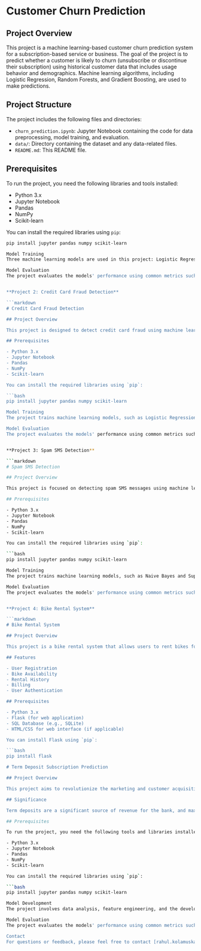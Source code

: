 # Customer Churn Prediction

## Project Overview

This project is a machine learning-based customer churn prediction system for a subscription-based service or business. The goal of the project is to predict whether a customer is likely to churn (unsubscribe or discontinue their subscription) using historical customer data that includes usage behavior and demographics. Machine learning algorithms, including Logistic Regression, Random Forests, and Gradient Boosting, are used to make predictions.

## Project Structure

The project includes the following files and directories:

- `churn_prediction.ipynb`: Jupyter Notebook containing the code for data preprocessing, model training, and evaluation.
- `data/`: Directory containing the dataset and any data-related files.
- `README.md`: This README file.

## Prerequisites

To run the project, you need the following libraries and tools installed:

- Python 3.x
- Jupyter Notebook
- Pandas
- NumPy
- Scikit-learn

You can install the required libraries using `pip`:

```bash
pip install jupyter pandas numpy scikit-learn

Model Training
Three machine learning models are used in this project: Logistic Regression, Random Forests, and Gradient Boosting. The models are trained and evaluated in the Jupyter Notebook.

Model Evaluation
The project evaluates the models' performance using common metrics such as accuracy, precision, recall, F1-score, and ROC-AUC.


**Project 2: Credit Card Fraud Detection**

```markdown
# Credit Card Fraud Detection

## Project Overview

This project is designed to detect credit card fraud using machine learning. The goal is to identify fraudulent transactions among a large number of legitimate credit card transactions. Machine learning models, such as Logistic Regression and Random Forests, are used to predict fraud.

## Prerequisites

- Python 3.x
- Jupyter Notebook
- Pandas
- NumPy
- Scikit-learn

You can install the required libraries using `pip`:

```bash
pip install jupyter pandas numpy scikit-learn

Model Training
The project trains machine learning models, such as Logistic Regression and Random Forests, to detect credit card fraud.

Model Evaluation
The project evaluates the models' performance using common metrics such as accuracy, precision, recall, F1-score, and ROC-AUC.


**Project 3: Spam SMS Detection**

```markdown
# Spam SMS Detection

## Project Overview

This project is focused on detecting spam SMS messages using machine learning techniques. The goal is to distinguish spam messages from legitimate ones using algorithms like Naive Bayes and Support Vector Machines.

## Prerequisites

- Python 3.x
- Jupyter Notebook
- Pandas
- NumPy
- Scikit-learn

You can install the required libraries using `pip`:

```bash
pip install jupyter pandas numpy scikit-learn

Model Training
The project trains machine learning models, such as Naive Bayes and Support Vector Machines, to detect spam SMS messages.

Model Evaluation
The project evaluates the models' performance using common metrics such as accuracy, precision, recall, F1-score, and ROC-AUC.


**Project 4: Bike Rental System**

```markdown
# Bike Rental System

## Project Overview

This project is a bike rental system that allows users to rent bikes for a specific duration. It includes features for user registration, bike availability, rental history, and billing. The system is implemented using Python and a relational database.

## Features

- User Registration
- Bike Availability
- Rental History
- Billing
- User Authentication

## Prerequisites

- Python 3.x
- Flask (for web application)
- SQL Database (e.g., SQLite)
- HTML/CSS for web interface (if applicable)

You can install Flask using `pip`:

```bash
pip install flask

# Term Deposit Subscription Prediction

## Project Overview

This project aims to revolutionize the marketing and customer acquisition approach of a retail banking institution. By leveraging predictive modeling, we identify the most promising prospects for subscribing to term deposits, enabling the bank to prioritize its telephonic marketing efforts. The project involves the analysis of client data, call details, and the development of predictive models to forecast the likelihood of subscription for each client.

## Significance

Term deposits are a significant source of revenue for the bank, and maximizing their sales is crucial. The project's importance lies in its potential to optimize marketing efforts, enhance the customer experience, and increase the chances of successful conversions.

## Prerequisites

To run the project, you need the following tools and libraries installed:

- Python 3.x
- Jupyter Notebook
- Pandas
- NumPy
- Scikit-learn

You can install the required libraries using `pip`:

```bash
pip install jupyter pandas numpy scikit-learn

Model Development
The project involves data analysis, feature engineering, and the development of predictive models using machine learning techniques.

Model Evaluation
The project evaluates the models' performance using common metrics such as accuracy, precision, recall, F1-score, and ROC-AUC.

Contact
For questions or feedback, please feel free to contact [rahul.kolamuskar@gmail.com].
